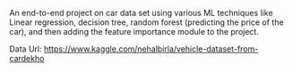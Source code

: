 
An end-to-end project on car data set using various ML techniques like Linear regression, decision tree, random forest (predicting the price of the car), and then adding the feature importance module to the project.

Data Url: https://www.kaggle.com/nehalbirla/vehicle-dataset-from-cardekho
